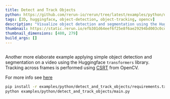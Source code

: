 ```yaml
---
title: Detect and Track Objects
python: https://github.com/rerun-io/rerun/tree/latest/examples/python/detect_and_track_objects/main.py
tags: [2D, huggingface, object-detection, object-tracking, opencv]
description: "Visualize object detection and segmentation using the Huggingface `transformers` library."
thumbnail: https://static.rerun.io/efb301d64eef6f25e8f6ae29294bd003c0cda3a7_detect_and_track_objects_480w.png
thumbnail_dimensions: [480, 279]
build_args: []
---
```


<picture>
  <source media="(max-width: 480px)" srcset="https://static.rerun.io/efb301d64eef6f25e8f6ae29294bd003c0cda3a7_detect_and_track_objects_480w.png">
  <source media="(max-width: 768px)" srcset="https://static.rerun.io/a3df0cb3670a9f60fe0faf47ecec8d07433e1c0f_detect_and_track_objects_768w.png">
  <source media="(max-width: 1024px)" srcset="https://static.rerun.io/0f88a4c52aa3f3bafd42063208f10f070383380c_detect_and_track_objects_1024w.png">
  <source media="(max-width: 1200px)" srcset="https://static.rerun.io/b4b918d8247ba2bb43c51cd2141e1e21de990e51_detect_and_track_objects_1200w.png">
  <img src="https://static.rerun.io/59f5b97a8724f9037353409ab3d0b7cb47d1544b_detect_and_track_objects_full.png" alt="">
</picture>

Another more elaborate example applying simple object detection and segmentation on a video using the Huggingface `transformers` library. Tracking across frames is performed using [CSRT](https://arxiv.org/pdf/1611.08461.pdf) from OpenCV.

For more info see [here](https://huggingface.co/docs/transformers/index)

```bash
pip install -r examples/python/detect_and_track_objects/requirements.txt
python examples/python/detect_and_track_objects/main.py
```
